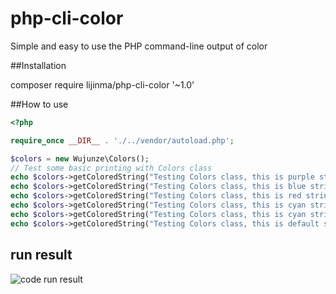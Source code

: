 # php-cli-color
Simple and easy to use the PHP command-line output of color


##Installation

composer require lijinma/php-cli-color '~1.0'

##How to use
```php
<?php

require_once __DIR__ . './../vendor/autoload.php';

$colors = new Wujunze\Colors();
// Test some basic printing with Colors class
echo $colors->getColoredString("Testing Colors class, this is purple string on yellow background.", "purple", "yellow") . PHP_EOL;
echo $colors->getColoredString("Testing Colors class, this is blue string on light gray background.", "blue", "light_gray") . PHP_EOL;
echo $colors->getColoredString("Testing Colors class, this is red string on black background.", "red", "black") . PHP_EOL;
echo $colors->getColoredString("Testing Colors class, this is cyan string on green background.", "cyan", "green") . PHP_EOL;
echo $colors->getColoredString("Testing Colors class, this is cyan string on default background.", "cyan") . PHP_EOL;
echo $colors->getColoredString("Testing Colors class, this is default string on cyan background.", null, "cyan") . PHP_EOL;
```

## run result

![code run result](http://ww4.sinaimg.cn/large/0060lm7Tgy1fdptvr70bdj30nl072zld.jpg)